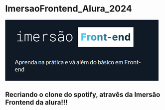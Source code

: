 # ImersaoFrontend_Alura_2024
![Alt text](image.png)

## Recriando o clone do spotify, atravês da Imersão Frontend da alura!!!